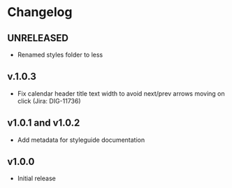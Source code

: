 # Changelog

## UNRELEASED
* Renamed styles folder to less

## v.1.0.3
* Fix calendar header title text width to avoid next/prev arrows moving on click (Jira: DIG-11736)

## v1.0.1 and v1.0.2
* Add metadata for styleguide documentation

## v1.0.0
* Initial release
